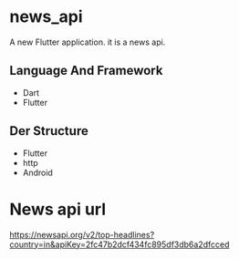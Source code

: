 # news_api

A new Flutter application. it is a news api.

## Language And Framework
 
 * Dart
 * Flutter

## Der Structure

 * Flutter
 * http
 * Android
 
# News api url
https://newsapi.org/v2/top-headlines?country=in&apiKey=2fc47b2dcf434fc895df3db6a2dfcced


